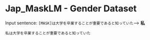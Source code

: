 # Jap_MaskLM - Gender Dataset

Input sentence: ```[MASK]は大学を卒業することが重要であると知っていた```-->  **私**

```
私は大学を卒業することが重要であると知っていた
```
